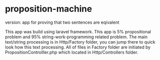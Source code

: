 # proposition-machine
version: app for proving that two sentences are eqivalent

This app was build using laravel framework. This app is 5% propositional problem and 95% string-work-programming related problem. The main text/string processing is in Http/Factory folder, you can jump there to quick look how this text processing. All of files in Factory folder are initiated by PropositionControlller.php which located in Http/Controllers folder.
